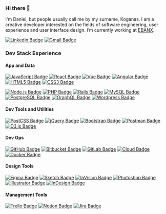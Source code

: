 ### Hi there 👋

I'm Daniel, but people usually call me by my surname, Koganas. I am a creative developer interested on the fields of software engineering, user experience and user interface design. I’m currently working at [EBANX](https://github.com/ebanx).

[![Linkedin Badge](https://img.shields.io/badge/-LinkedIn-blue?style=for-the-badge&logo=Linkedin&logoColor=white&link=https://www.linkedin.com/in/koganas/)](https://www.linkedin.com/in/koganas/)
[![Gmail Badge](https://img.shields.io/badge/-Gmail-D14836?style=for-the-badge&logo=Gmail&logoColor=white&link=mailto:danielsank@gmail.com)](mailto:danielsank@gmail.com)


### Dev Stack Experience

#### App and Data
[![JavaScript Badge](https://img.shields.io/badge/-JS-F7DF1E?style=flat-square&logo=JavaScript&logoColor=black&link=https://developer.mozilla.org/en-US/docs/Web/JavaScript)](https://developer.mozilla.org/en-US/docs/Web/JavaScript)
[![React Badge](https://img.shields.io/badge/-React-61DAFB?style=flat-square&logo=React&logoColor=20232a&link=https://reactjs.org)](https://reactjs.org)
[![Vue Badge](https://img.shields.io/badge/-Vue.js-4FC08D?style=flat-square&logo=Vue.js&logoColor=white&link=https://vuejs.org/)](https://vuejs.org/)
[![Angular Badge](https://img.shields.io/badge/-Angular-DD0031?style=flat-square&logo=Angular&logoColor=white&link=https://angular.io/)](https://angular.io/)
[![HTML5 Badge](https://img.shields.io/badge/-HTML5-E34F26?style=flat-square&logo=HTML5&logoColor=white&link=https://developer.mozilla.org/pt-BR/docs/Web/HTML/HTML5)](https://developer.mozilla.org/pt-BR/docs/Web/HTML/HTML5)
[![CSS3 Badge](https://img.shields.io/badge/-CSS3-1572B6?style=flat-square&logo=CSS3&logoColor=white&link=https://www.w3schools.com/css/)](https://www.w3schools.com/css/)

[![Node.js Badge](https://img.shields.io/badge/-Node.js-339933?style=flat-square&logo=Node.js&logoColor=white&link=https://nodejs.org/)](https://nodejs.org/)
[![PHP Badge](https://img.shields.io/badge/-PHP-777BB4?style=flat-square&logo=PHP&logoColor=white&link=https://www.php.net/)](https://www.php.net/)
[![Rails Badge](https://img.shields.io/badge/-Rails-336791?style=flat-square&logo=Ruby%20on%20Rails&logoColor=white&link=https://rubyonrails.org/)](https://rubyonrails.org/)
[![MySQL Badge](https://img.shields.io/badge/-MySQL-4479A1?style=flat-square&logo=MySQL&logoColor=white&link=https://www.mysql.com/)](https://www.mysql.com/)
[![PostgreSQL Badge](https://img.shields.io/badge/-PostgreSQL-336791?style=flat-square&logo=PostgreSQL&logoColor=white&link=https://www.postgresql.org/)](https://www.postgresql.org/)
[![GraphQL Badge](https://img.shields.io/badge/-GraphQL-E10098?style=flat-square&logo=GraphQL&logoColor=white&link=https://graphql.org/)](https://graphql.org/)
[![Wordpress Badge](https://img.shields.io/badge/-Wordpress-21759B?style=flat-square&logo=Wordpress&logoColor=white&link=https://wordpress.org/)](https://wordpress.org/)

#### Dev Tools and Utilities
[![PostCSS Badge](https://img.shields.io/badge/-PostCSS-DD3A0A?style=flat-square&logo=PostCSS&logoColor=white&link=https://postcss.org/)](https://postcss.org/)
[![jQuery Badge](https://img.shields.io/badge/-jQuery-0769AD?style=flat-square&logo=jQuery&logoColor=white&link=https://jquery.com/)](https://jquery.com/)
[![Bootstrap Badge](https://img.shields.io/badge/-Bootstrap-7952B3?style=flat-square&logo=Bootstrap&logoColor=white&link=https://getbootstrap.com/)](https://getbootstrap.com/)
[![Postman Badge](https://img.shields.io/badge/-Postman-FF6C37?style=flat-square&logo=Postman&logoColor=white&link=https://www.postman.com/)](https://www.postman.com/)
[![D3.js Badge](https://img.shields.io/badge/-D3.js-F9A03C?style=flat-square&logo=D3.js&logoColor=black&link=https://d3js.org/)](https://d3js.org/)

#### Dev Ops
[![GitHub Badge](https://img.shields.io/badge/-GitHub-000?style=flat-square&logo=GitHub&logoColor=white&link=https://github.com/)](https://github.com/)
[![Bitbucket Badge](https://img.shields.io/badge/-Bitbucket-0052CC?style=flat-square&logo=Bitbucket&logoColor=white&link=https://bitbucket.org/)](https://bitbucket.org/)
[![GitLab Badge](https://img.shields.io/badge/-GitLab-FCA121?style=flat-square&logo=GitLab&logoColor=white&link=https://gitlab.com/)](https://gitlab.com/)
[![Cloud Badge](https://img.shields.io/badge/-Google%20Cloud-4285F4?style=flat-square&logo=Google%20Cloud&logoColor=white&link=https://cloud.google.com/)](https://cloud.google.com/)
[![Docker Badge](https://img.shields.io/badge/-Docker-2496ED?style=flat-square&logo=Docker&logoColor=white&link=https://www.docker.com/)](https://www.docker.com/)

#### Design Tools
[![Figma Badge](https://img.shields.io/badge/-Figma-F24E1E?style=flat-square&logo=Figma&logoColor=white&link=https://www.figma.com/)](https://www.figma.com/)
[![Sketch Badge](https://img.shields.io/badge/-Sketch-F7B500?style=flat-square&logo=Sketch&logoColor=black&link=https://www.sketch.com/)](https://www.sketch.com/)
[![InVision Badge](https://img.shields.io/badge/-InVision-FF3366?style=flat-square&logo=InVision&logoColor=black&link=https://www.invision.com/)](https://www.invision.com/)
[![Photoshop Badge](https://img.shields.io/badge/-Photoshop-31A8FF?style=flat-square&logo=Adobe%20Photoshop&logoColor=white&link=https://www.adobe.com/products/photoshop.html)](https://www.adobe.com/products/photoshop.html)
[![Illustrator Badge](https://img.shields.io/badge/-Illustrator-FF9A00?style=flat-square&logo=Adobe%20Illustrator&logoColor=white&link=https://www.adobe.com/products/illustrator.html)](https://www.adobe.com/products/illustrator.html)
[![InDesign Badge](https://img.shields.io/badge/-InDesign-FF3366?style=flat-square&logo=Adobe%20InDesign&logoColor=white&link=https://www.adobe.com/products/indesign.html)](https://www.adobe.com/products/indesign.html)

#### Management Tools
[![Trello Badge](https://img.shields.io/badge/-Trello-0079BF?style=flat-square&logo=Trello&logoColor=white&link=https://www.trello.com/)](https://www.trello.com/)
[![Notion Badge](https://img.shields.io/badge/-Notion-000?style=flat-square&logo=Notion&logoColor=white&link=https://www.notion.so/)](https://www.notion.so/)
[![Jira Badge](https://img.shields.io/badge/-Jira-0052CC?style=flat-square&logo=Jira%20Software&logoColor=white&link=https://www.atlassian.com/br/software/jira)](https://www.atlassian.com/br/software/jira)

<!--
- 🔭 I’m currently working on ...
- 🌱 I’m currently learning ...
- 👯 I’m looking to collaborate on ...
- 🤔 I’m looking for help with ...
- 💬 Ask me about ...
- 📫 How to reach me: ...
- 😄 Pronouns: ...
- ⚡ Fun fact: ...
-->
